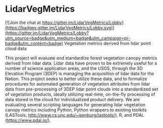 # LidarVegMetrics

[![Join the chat at https://gitter.im/LidarVegMetrics/Lobby](https://badges.gitter.im/LidarVegMetrics/Lobby.svg)](https://gitter.im/LidarVegMetrics/Lobby?utm_source=badge&utm_medium=badge&utm_campaign=pr-badge&utm_content=badge)
Vegetation metrics derived from lidar point cloud data

This project will evaluate and standardize forest vegetation canopy metrics derived from lidar data.  Lidar data have proven to be extremely useful for a number of science application areas, and the USGS, through the 3D Elevation Program (3DEP) is managing the acquisition of lidar data for the Nation.  This project seeks to better utilize these data, and to formalize procedures for automated generation of vegetation attributes from lidar data from pre-processing of 3DEP lidar point clouds into a standardized set of vegetation products, ideally utilizing real-time, on-the-fly processing of data stored in the cloud for individualized product delivery. 
We are evaluating several scripting languages for generating lidar vegetation canopy metrics including Python, Python wrappers to existing toolkits (LASTools, http://www.cs.unc.edu/~isenburg/lastools/), R, and PDAL (https://www.pdal.io/). 
